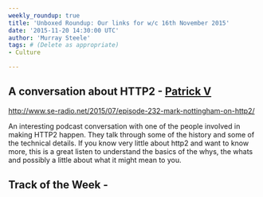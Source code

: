```yaml
---
weekly_roundup: true
title: 'Unboxed Roundup: Our links for w/c 16th November 2015'
date: '2015-11-20 14:30:00 UTC'
author: 'Murray Steele'
tags: # (Delete as appropriate)
- Culture

---
```


## A conversation about HTTP2 - [Patrick V](http://www.unboxedconsulting.com/people/patrick-vine)

http://www.se-radio.net/2015/07/episode-232-mark-nottingham-on-http2/

An interesting podcast conversation with one of the people involved in making HTTP2 happen.  They talk through some of the history and some of the technical details.  If you know very little about http2 and want to know more, this is a great listen to understand the basics of the whys, the whats and possibly a little about what it might mean to you.

## Track of the Week - []()

